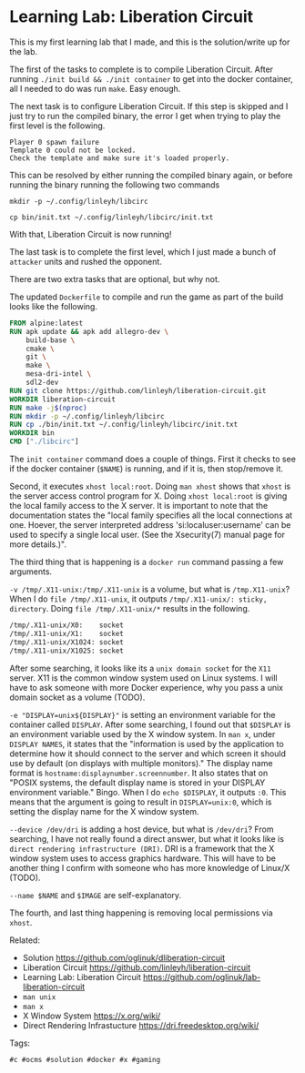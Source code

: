 # Learning Lab: Liberation Circuit

This is my first learning lab that I made, and this is the solution/write
up for the lab.

The first of the tasks to complete is to compile Liberation Circuit.
After running `./init build && ./init container` to get into the docker
container, all I needed to do was run `make`. Easy enough.

The next task is to configure Liberation Circuit. If this step is skipped
and I just try to run the compiled binary, the error I get when trying to
play the first level is the following.

```
Player 0 spawn failure
Template 0 could not be locked.
Check the template and make sure it's loaded properly.
```

This can be resolved by either running the compiled binary again, or
before running the binary running the following two commands

`mkdir -p ~/.config/linleyh/libcirc`

`cp bin/init.txt ~/.config/linleyh/libcirc/init.txt`

With that, Liberation Circuit is now running!

The last task is to complete the first level, which I just made a bunch
of `attacker` units and rushed the opponent.

There are two extra tasks that are optional, but why not.

The updated `Dockerfile` to compile and run the game as part of the build
looks like the following.

```Dockerfile
FROM alpine:latest
RUN apk update && apk add allegro-dev \
	build-base \
	cmake \
	git \
	make \
	mesa-dri-intel \
	sdl2-dev
RUN git clone https://github.com/linleyh/liberation-circuit.git
WORKDIR liberation-circuit
RUN make -j$(nproc)
RUN mkdir -p ~/.config/linleyh/libcirc
RUN cp ./bin/init.txt ~/.config/linleyh/libcirc/init.txt
WORKDIR bin
CMD ["./libcirc"]
```

The `init container` command does a couple of things. First it checks to
see if the docker container (`$NAME`) is running, and if it is, then
stop/remove it.

Second, it executes `xhost local:root`. Doing `man xhost` shows that
`xhost` is the server access control program for X. Doing `xhost
local:root` is giving the local family access to the X server. It is
important to note that the documentation states the "local family
specifies all the local connections at one. Hoever, the server
interpreted address 'si:localuser:username' can be used to specify a
single local user. (See the Xsecurity(7) manual page for more details.)".

The third thing that is happening is a `docker run`
command passing a few arguments.

`-v /tmp/.X11-unix:/tmp/.X11-unix` is a volume, but what is
`/tmp.X11-unix`? When I do `file /tmp/.X11-unix`, it outputs
`/tmp/.X11-unix/: sticky, directory`. Doing `file /tmp/.X11-unix/*`
results in the following.

```BASH
/tmp/.X11-unix/X0:    socket
/tmp/.X11-unix/X1:    socket
/tmp/.X11-unix/X1024: socket
/tmp/.X11-unix/X1025: socket
```

After some searching, it looks like its a `unix domain socket` for the
`X11` server. X11 is the common window system used on Linux systems. I
will have to ask someone with more Docker experience, why you pass a unix
domain socket as a volume (TODO).

`-e "DISPLAY=unix${DISPLAY}"` is setting an environment variable for the
container called `DISPLAY`. After some searching, I found out that
`$DISPLAY` is an environment variable used by the X window system. In
`man x`, under `DISPLAY NAMES`, it states that the "information is used
by the application to determine how it should connect to the server and
which screen it should use by default (on displays with multiple
monitors)." The display name format is
`hostname:displaynumber.screennumber`. It also states that on "POSIX
systems, the default display name is stored in your DISPLAY environment
variable." Bingo. When I do `echo $DISPLAY`, it outputs `:0`. This means
that the argument is going to result in `DISPLAY=unix:0`, which is
setting the display name for the X window system.

`--device /dev/dri` is adding a host device, but what is `/dev/dri`? From
searching, I have not really found a direct answer, but what it looks
like is `direct rendering infrastructure (DRI)`. DRI is a framework that
the X window system uses to access graphics hardware. This will have to
be another thing I confirm with someone who has more knowledge of Linux/X
(TODO).

`--name $NAME` and `$IMAGE` are self-explanatory.

The fourth, and last thing happening is removing local permissions via
`xhost`.

Related:

* Solution
	<https://github.com/oglinuk/dliberation-circuit>
* Liberation Circuit
	<https://github.com/linleyh/liberation-circuit>
* Learning Lab: Liberation Circuit
	<https://github.com/oglinuk/lab-liberation-circuit>
* `man unix`
* `man x`
* X Window System
	<https://x.org/wiki/>
* Direct Rendering Infrastucture
	<https://dri.freedesktop.org/wiki/>

Tags:

	#c #ocms #solution #docker #x #gaming
